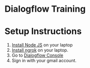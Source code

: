 # Dialogflow Training

# Setup Instructions
1. [Install Node JS](https://radixweb.com/blog/installing-npm-and-nodejs-on-windows-and-mac#:~:text=How%20to%20Install%20Node.js%20and%20NPM%20on%20Windows%3F) on your laptop
2. [Install ngrok](https://ngrok.com/download) on your laptop.
3. Go to [Dialogflow Console](https://dialogflow.cloud.google.com/)
4. Sign in with your gmail account.
